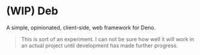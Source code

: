# (WIP) Deb

A simple, opinionated, client-side, web framework for Deno.

> This is sort of an experiment.  I can not be sure how well it will work in an actual project until development has made further progress.

